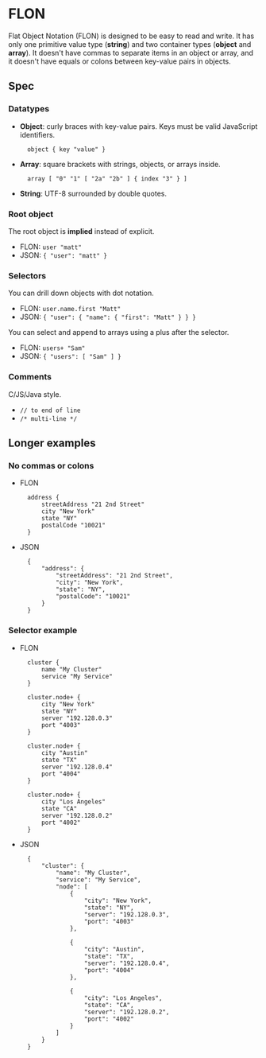 #   FLON

Flat Object Notation (FLON) is designed to be easy to read and write. It has only one primitive value type (**string**) and two container types (**object** and **array**). It doesn't have commas to separate items in an object or array, and it doesn't have equals or colons between key-value pairs in objects.

##  Spec

### Datatypes

- **Object**: curly braces with key-value pairs. Keys must be valid JavaScript identifiers.

        object { key "value" }

- **Array**: square brackets with strings, objects, or arrays inside.

        array [ "0" "1" [ "2a" "2b" ] { index "3" } ]

- **String**: UTF-8 surrounded by double quotes.

### Root object

The root object is **implied** instead of explicit.

- FLON: `user "matt"`
- JSON: `{ "user": "matt" }`

### Selectors

You can drill down objects with dot notation.

- FLON: `user.name.first "Matt"`
- JSON: `{ "user": { "name": { "first": "Matt" } } }`

You can select and append to arrays using a plus after the selector.

- FLON: `users+ "Sam"`
- JSON: `{ "users": [ "Sam" ] }`

### Comments

C/JS/Java style.

- `// to end of line`
- `/* multi-line */`

##  Longer examples

### No commas or colons

- FLON

        address {
            streetAddress "21 2nd Street"
            city "New York"
            state "NY"
            postalCode "10021"
        }

- JSON

        {
            "address": {
                "streetAddress": "21 2nd Street",
                "city": "New York",
                "state": "NY",
                "postalCode": "10021"
            }
        }

### Selector example

- FLON

        cluster {
            name "My Cluster"
            service "My Service"
        }
        
        cluster.node+ {
            city "New York"
            state "NY"
            server "192.128.0.3"
            port "4003"
        }
        
        cluster.node+ {
            city "Austin"
            state "TX"
            server "192.128.0.4"
            port "4004"
        }
        
        cluster.node+ {
            city "Los Angeles"
            state "CA"
            server "192.128.0.2"
            port "4002"
        }
        
- JSON

        {
            "cluster": {
                "name": "My Cluster",
                "service": "My Service",
                "node": [
                    {
                        "city": "New York",
                        "state": "NY",
                        "server": "192.128.0.3",
                        "port": "4003"
                    },

                    {
                        "city": "Austin",
                        "state": "TX",
                        "server": "192.128.0.4",
                        "port": "4004"
                    },

                    {
                        "city": "Los Angeles",
                        "state": "CA",
                        "server": "192.128.0.2",
                        "port": "4002"
                    }
                ]
            }
        }        

